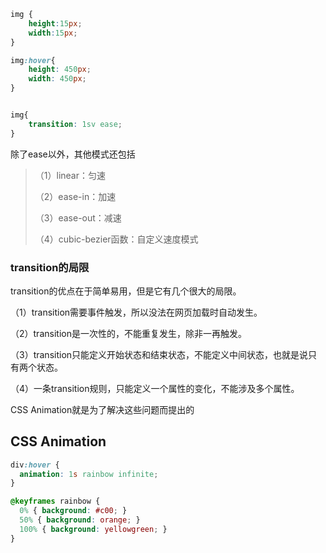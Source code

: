 


```css
img {
    height:15px;
    width:15px;
}

img:hover{
    height: 450px;
    width: 450px;
}


img{
    transition: 1sv ease;
}
```


除了ease以外，其他模式还包括

> （1）linear：匀速
> 
> （2）ease-in：加速
> 
> （3）ease-out：减速
> 
> （4）cubic-bezier函数：自定义速度模式


### transition的局限

transition的优点在于简单易用，但是它有几个很大的局限。

（1）transition需要事件触发，所以没法在网页加载时自动发生。

（2）transition是一次性的，不能重复发生，除非一再触发。

（3）transition只能定义开始状态和结束状态，不能定义中间状态，也就是说只有两个状态。

（4）一条transition规则，只能定义一个属性的变化，不能涉及多个属性。

CSS Animation就是为了解决这些问题而提出的

## CSS Animation

```css
div:hover {
  animation: 1s rainbow infinite;
}
```


```css
@keyframes rainbow {
  0% { background: #c00; }
  50% { background: orange; }
  100% { background: yellowgreen; }
}
```

